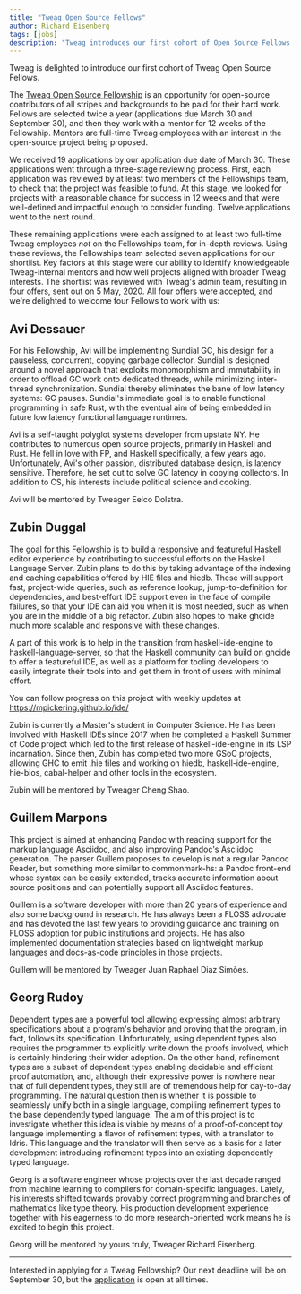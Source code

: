 ```yaml
---
title: "Tweag Open Source Fellows"
author: Richard Eisenberg
tags: [jobs]
description: "Tweag introduces our first cohort of Open Source Fellows."
---
```


Tweag is delighted to introduce our first cohort of Tweag Open Source Fellows.

The [Tweag Open Source Fellowship](https://www.tweag.io/blog/2020-02-14-os-fellowship/) is an opportunity for open-source contributors
of all stripes and backgrounds to be paid for their hard work. Fellows are selected
twice a year (applications due March 30 and September 30), and then they work with
a mentor for 12 weeks of the Fellowship. Mentors are full-time Tweag employees
with an interest in the open-source project being proposed.

We received 19 applications by our application due date of March 30.
These applications went through a three-stage reviewing process. First,
each application was reviewed by at least two members of the Fellowships
team, to check that the project was feasible to fund. At this stage, we
looked for projects with a reasonable chance for success in 12 weeks and
that were well-defined and impactful enough to consider funding. Twelve
applications went to the next round.

These remaining applications were each assigned to at least two full-time
Tweag employees _not_ on the Fellowships team, for in-depth reviews. Using
these reviews, the Fellowships team selected seven applications for our
shortlist. Key factors at this stage were our ability to identify knowledgeable
Tweag-internal mentors and how well projects aligned with broader Tweag
interests. The shortlist was reviewed with Tweag's admin team, resulting
in four offers, sent out on 5 May, 2020. All four offers were accepted, and we're delighted to welcome
four Fellows to work with us:

## Avi Dessauer

For his Fellowship, Avi will be implementing Sundial GC, his design for a
pauseless, concurrent, copying garbage collector. Sundial is designed around a novel
approach that exploits monomorphism and immutability in order to offload GC
work onto dedicated threads, while minimizing inter-thread synchronization.
Sundial thereby eliminates the bane of low latency systems: GC pauses.
Sundial's immediate goal is to enable functional programming in safe Rust,
with the eventual aim of being embedded in future low latency functional
language runtimes.

Avi is a self-taught polyglot systems developer from upstate NY. He contributes to
numerous open source projects, primarily in Haskell and Rust. He fell in love
with FP, and Haskell specifically, a few years ago. Unfortunately, Avi's other
passion, distributed database design, is latency sensitive. Therefore, he set
out to solve GC latency in copying collectors. In addition to CS, his interests
include political science and cooking.

Avi will be mentored by Tweager Eelco Dolstra.

## Zubin Duggal

The goal for this Fellowship is to build a responsive and featureful
Haskell editor experience by contributing to successful efforts
on the Haskell Language Server. Zubin plans to do this by taking advantage of
the indexing and caching capabilities offered by HIE files and hiedb.
These will support fast, project-wide queries, such as reference lookup,
jump-to-definition for dependencies, and best-effort IDE support even in the face
of compile failures, so that your IDE can aid you when it is most
needed, such as when you are in the middle of a big refactor. Zubin also
hopes to make ghcide much more scalable and responsive with these
changes.

A part of this work is to help in the transition from haskell-ide-engine to
haskell-language-server, so that the Haskell community can build on ghcide to offer a
featureful IDE, as well as a platform for tooling developers to easily
integrate their tools into and get them in front of users with minimal
effort.

You can follow progress on this project with weekly updates at
https://mpickering.github.io/ide/

Zubin is currently a Master's student in Computer Science. He has been
involved with Haskell IDEs since 2017 when he completed a Haskell
Summer of Code project which led to the first release of
haskell-ide-engine in its LSP incarnation. Since then, Zubin has completed
two more GSoC projects, allowing GHC to emit .hie files and working on
hiedb, haskell-ide-engine, hie-bios, cabal-helper and other tools in
the ecosystem.

Zubin will be mentored by Tweager Cheng Shao.

## Guillem Marpons

This project is aimed at enhancing Pandoc with reading support for the markup
language Asciidoc, and also improving Pandoc's Asciidoc generation. The parser
Guillem proposes to develop is not a regular Pandoc Reader, but something more
similar to commonmark-hs: a Pandoc front-end whose syntax can be easily
extended, tracks accurate information about source positions and can
potentially support all Asciidoc features.

Guillem is a software developer with more than 20 years of experience and also some
background in research. He has always been a FLOSS advocate and has devoted
the last few years to providing guidance and training on FLOSS adoption for
public institutions and projects. He has also implemented documentation
strategies based on lightweight markup languages and docs-as-code principles
in those projects.

Guillem will be mentored by Tweager Juan Raphael Diaz Simões.

## Georg Rudoy

Dependent types are a powerful tool allowing expressing almost arbitrary
specifications about a program's behavior and proving that the program, in
fact, follows its specification. Unfortunately, using dependent types also requires the
programmer to explicitly write down the proofs involved, which is certainly
hindering their wider adoption. On the other hand, refinement types are a
subset of dependent types enabling decidable and efficient proof automation,
and, although their expressive power is nowhere near that of full dependent
types, they still are of tremendous help for day-to-day programming. The
natural question then is whether it is possible to seamlessly unify both in a
single language, compiling refinement types to the base dependently typed
language. The aim of this project is to investigate whether this idea is
viable by means of a proof-of-concept toy language implementing a flavor of
refinement types, with a translator to Idris. This language and the translator
will then serve as a basis for a later development introducing refinement
types into an existing dependently typed language.

Georg is a software engineer whose projects over the last decade ranged from
machine learning to compilers for domain-specific languages. Lately, his
interests shifted towards provably correct programming and branches of
mathematics like type theory. His production development experience together
with his eagerness to do more research-oriented work means he is excited
to begin this project.

Georg will be mentored by yours truly, Tweager Richard Eisenberg.

---

Interested in applying for a Tweag Fellowship? Our next deadline will be
on September 30, but the [application](https://boards.greenhouse.io/tweag)
is open at all times.
